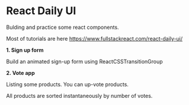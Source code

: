 # React Daily UI
Bulding and practice some react components.

Most of tutorials are here https://www.fullstackreact.com/react-daily-ui/

**1. Sign up form**

Build an animated sign-up form using ReactCSSTransitionGroup

**2. Vote app**

Listing some products. You can up-vote products.

All products are sorted instantaneously by number of votes.

